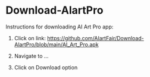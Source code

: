 # Download-AlartPro

Instructions for downloading AI Art Pro app:

1) Click on link: https://github.com/AIartFair/Download-AlartPro/blob/main/AI_Art_Pro.apk
   
2) Navigate to ...
 
3) Click on Download option
